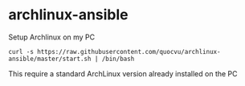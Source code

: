 # archlinux-ansible

Setup Archlinux on my PC

    curl -s https://raw.githubusercontent.com/quocvu/archlinux-ansible/master/start.sh | /bin/bash

This require a standard ArchLinux version already installed on the PC
